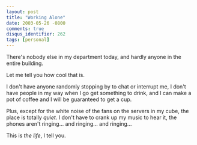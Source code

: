 ```yaml
---
layout: post
title: "Working Alone"
date: 2003-05-26 -0800
comments: true
disqus_identifier: 262
tags: [personal]
---
```

There's nobody else in my department today, and hardly anyone in the
entire building.

 Let me tell you how cool that is.

 I don't have anyone randomly stopping by to chat or interrupt me, I
don't have people in my way when I go get something to drink, and I can
make a pot of coffee and I will be guaranteed to get a cup.

 Plus, except for the white noise of the fans on the servers in my cube,
the place is totally *quiet*. I don't have to crank up my music to hear
it, the phones aren't ringing... and ringing... and ringing...

 This is *the life*, I tell you.
